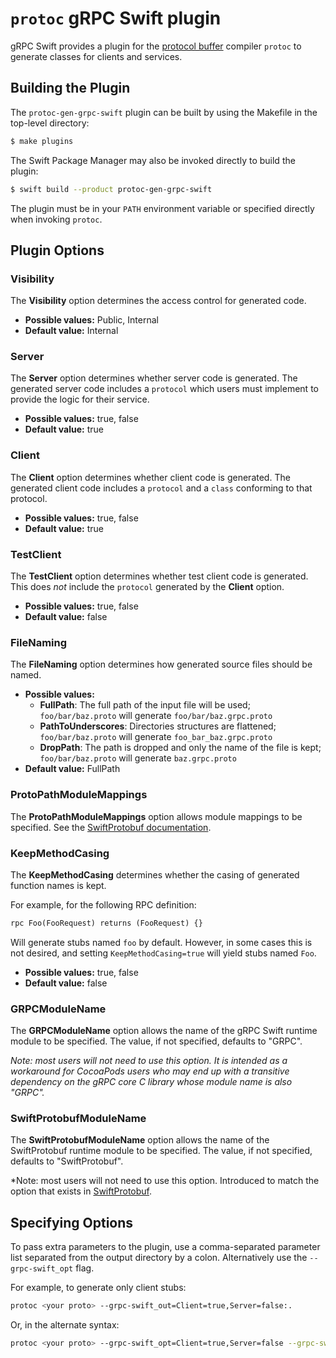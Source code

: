 # `protoc` gRPC Swift plugin

gRPC Swift provides a plugin for the [protocol buffer][protocol-buffers]
compiler `protoc` to generate classes for clients and services.

## Building the Plugin

The `protoc-gen-grpc-swift` plugin can be built by using the Makefile in the
top-level directory:

```sh
$ make plugins
```

The Swift Package Manager may also be invoked directly to build the plugin:

```sh
$ swift build --product protoc-gen-grpc-swift
```

The plugin must be in your `PATH` environment variable or specified directly
when invoking `protoc`.

## Plugin Options

### Visibility

The **Visibility** option determines the access control for generated code.

- **Possible values:** Public, Internal
- **Default value:** Internal

### Server

The **Server** option determines whether server code is generated. The
generated server code includes a `protocol` which users must implement
to provide the logic for their service.

- **Possible values:** true, false
- **Default value:** true

### Client

The **Client** option determines whether client code is generated. The
generated client code includes a `protocol` and a `class` conforming to that
protocol.

- **Possible values:** true, false
- **Default value:** true

### TestClient

The **TestClient** option determines whether test client code is generated.
This does *not* include the `protocol` generated by the **Client** option.

- **Possible values:** true, false
- **Default value:** false

### FileNaming

The **FileNaming** option determines how generated source files should be named.

- **Possible values:**
  - **FullPath**: The full path of the input file will be used;
    `foo/bar/baz.proto` will generate `foo/bar/baz.grpc.proto`
  - **PathToUnderscores**: Directories structures are flattened;
    `foo/bar/baz.proto` will generate `foo_bar_baz.grpc.proto`
  - **DropPath**: The path is dropped and only the name of the file is kept;
    `foo/bar/baz.proto` will generate `baz.grpc.proto`
- **Default value:** FullPath

### ProtoPathModuleMappings

The **ProtoPathModuleMappings** option allows module mappings to be specified.
See the [SwiftProtobuf documentation][swift-protobuf-module-mappings].

### KeepMethodCasing

The **KeepMethodCasing** determines whether the casing of generated function
names is kept.

For example, for the following RPC definition:

```proto
rpc Foo(FooRequest) returns (FooRequest) {}
```

Will generate stubs named `foo` by default. However, in some cases this is not
desired, and setting `KeepMethodCasing=true` will yield stubs named `Foo`.

- **Possible values:** true, false
- **Default value:** false

### GRPCModuleName

The **GRPCModuleName** option allows the name of the gRPC Swift runtime module
to be specified. The value, if not specified, defaults to "GRPC".

*Note: most users will not need to use this option. It is intended as a
workaround for CocoaPods users who may end up with a transitive dependency on
the gRPC core C library whose module name is also "GRPC".*

### SwiftProtobufModuleName

 The **SwiftProtobufModuleName** option allows the name of the SwiftProtobuf 
 runtime module to be specified. The value, if not specified, defaults to 
 "SwiftProtobuf".

 *Note: most users will not need to use this option. Introduced to match 
 the option that exists in [SwiftProtobuf][swift-protobuf-module-name].

## Specifying Options

To pass extra parameters to the plugin, use a comma-separated parameter list
separated from the output directory by a colon. Alternatively use the
`--grpc-swift_opt` flag.

For example, to generate only client stubs:

```sh
protoc <your proto> --grpc-swift_out=Client=true,Server=false:.
```

Or, in the alternate syntax:

```sh
protoc <your proto> --grpc-swift_opt=Client=true,Server=false --grpc-swift_out=.
```

[protocol-buffers]: https://developers.google.com/protocol-buffers/docs/overview
[swift-protobuf-filenaming]: https://github.com/apple/swift-protobuf/blob/master/Documentation/PLUGIN.md#generation-option-filenaming---naming-of-generated-sources
[swift-protobuf-module-mappings]: https://github.com/apple/swift-protobuf/blob/master/Documentation/PLUGIN.md#generation-option-protopathmodulemappings---swift-module-names-for-proto-paths
[swift-protobuf-module-name]: https://github.com/apple/swift-protobuf/commit/9df381f72ff22062080d434e9c2f68e71ee44298#diff-1b08f0a80bd568509049d851b8d8af90d1f2db3cd8711eaba974b5380cd59bf3

